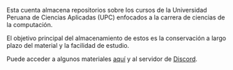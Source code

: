 Esta cuenta almacena repositorios sobre los cursos de la Universidad Peruana de Ciencias Aplicadas (UPC) enfocados a la carrera de ciencias de la computación.  

El objetivo principal del almacenamiento de estos es la conservación a largo plazo del material y la facilidad de estudio.  

Puede acceder a algunos materiales [aquí](https://drive.google.com/drive/folders/1fBgiWcGYxcc7kQM2PHw2tf7FU1A7m7LA?usp=sharing) y al servidor de [Discord](https://discord.gg/w8zZSEnumQ).
